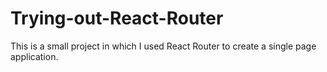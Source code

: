 # Trying-out-React-Router
This is a small project in which I used React Router to create a single page application.
